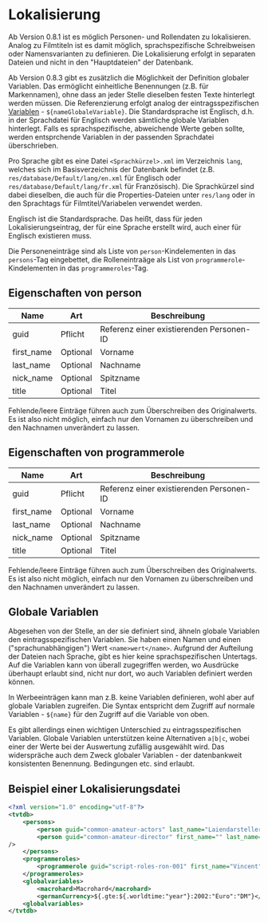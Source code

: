 # Lokalisierung

Ab Version 0.8.1 ist es möglich Personen- und Rollendaten zu lokalisieren.
Analog zu Filmtiteln ist es damit möglich, sprachspezifische Schreibweisen oder Namensvarianten zu definieren.
Die Lokalisierung erfolgt in separaten Dateien und nicht in den "Hauptdateien" der Datenbank.

Ab Version 0.8.3 gibt es zusätzlich die Möglichkeit der Definition globaler Variablen.
Das ermöglicht einheitliche Benennungen (z.B. für Markennamen), ohne dass an jeder Stelle dieselben festen Texte hinterlegt werden müssen.
Die Referenzierung erfolgt analog der eintragsspezifischen [Variablen](variables.md) - `${nameGlobaleVariable}`.
Die Standardsprache ist Englisch, d.h. in der Sprachdatei für Englisch werden sämtliche globale Variablen hinterlegt.
Falls es sprachspezifische, abweichende Werte geben sollte, werden entsprchende Variablen in der passenden Sprachdatei überschrieben.

Pro Sprache gibt es eine Datei `<Sprachkürzel>.xml` im Verzeichnis `lang`, welches sich im Basisverzeichnis der Datenbank befindet (z.B. `res/database/Default/lang/en.xml` für Englisch oder `res/database/Default/lang/fr.xml` für Französisch).
Die Sprachkürzel sind dabei dieselben, die auch für die Properties-Dateien unter `res/lang` oder in den Sprachtags für Filmtitel/Variabelen verwendet werden.

Englisch ist die Standardsprache.
Das heißt, dass für jeden Lokalisierungseintrag, der für eine Sprache erstellt wird, auch einer für Englisch existieren muss.

Die Personeneinträge sind als Liste von `person`-Kindelementen in das `persons`-Tag eingebettet, die Rolleneintraäge als List von `programmerole`-Kindelementen in das `programmeroles`-Tag.

## Eigenschaften von person

| Name | Art | Beschreibung |
| ---- | --- |------------- |
| guid | Pflicht | Referenz einer existierenden Personen-ID |
| first_name | Optional | Vorname |
| last_name | Optional | Nachname |
| nick_name | Optional | Spitzname |
| title | Optional | Titel |

Fehlende/leere Einträge führen auch zum Überschreiben des Originalwerts.
Es ist also nicht möglich, einfach nur den Vornamen zu überschreiben und den Nachnamen unverändert zu lassen.

## Eigenschaften von programmerole

| Name | Art | Beschreibung |
| ---- | --- |------------- |
| guid | Pflicht | Referenz einer existierenden Personen-ID |
| first_name | Optional | Vorname |
| last_name | Optional | Nachname |
| nick_name | Optional | Spitzname |
| title | Optional | Titel |

Fehlende/leere Einträge führen auch zum Überschreiben des Originalwerts.
Es ist also nicht möglich, einfach nur den Vornamen zu überschreiben und den Nachnamen unverändert zu lassen.

## Globale Variablen

Abgesehen von der Stelle, an der sie definiert sind, ähneln globale Variablen den eintragsspezifischen Variablen.
Sie haben einen Namen und einen ("sprachunabhängigen") Wert `<name>wert</name>`.
Aufgrund der Aufteilung der Dateien nach Sprache, gibt es hier keine sprachspezifischen Untertags.
Auf die Variablen kann von überall zugegriffen werden, wo Ausdrücke überhaupt erlaubt sind, nicht nur dort, wo auch Variablen definiert werden können.

In Werbeeinträgen kann man z.B. keine Variablen definieren, wohl aber auf globale Variablen zugreifen.
Die Syntax entspricht dem Zugriff auf normale Variablen - `${name}` für den Zugriff auf die Variable von oben.

Es gibt allerdings einen wichtigen Unterschied zu eintragsspezifischen Variablen.
Globale Variablen unterstützen keine Alternativen `a|b|c`, wobei einer der Werte bei der Auswertung zufällig ausgewählt wird.
Das widerspräche auch dem Zweck globaler Variablen - der datenbankweit konsistenten Benennung.
Bedingungen etc. sind erlaubt.

## Beispiel einer Lokalisierungsdatei

```XML
<?xml version="1.0" encoding="utf-8"?>
<tvtdb>
	<persons>
		<person guid="common-amateur-actors" last_name="Laiendarsteller" nick_name="Laiendarsteller" />
		<person guid="common-amateur-director" first_name="" last_name="Regiepraktikant" nick_name="Regiepraktikant" />
/>
	</persons>
	<programmeroles>
		<programmerole guid="script-roles-ron-001" first_name="Vincent" last_name="Graf" title="" />
	</programmeroles>
	<globalvariables>
		<macrohard>Macrohard</macrohard>
		<germanCurrency>${.gte:${.worldtime:"year"}:2002:"Euro":"DM"}</germanCurrency>
	<globalvariables>
</tvtdb>
```